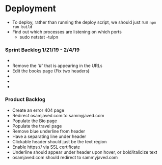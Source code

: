 # Deployment
 - To deploy, rather than running the deploy script, we should just run 
    `npm run build`
 - Find out which processes are listening on which ports
    * sudo netstat -tulpn
 
### Sprint Backlog 1/21/19 - 2/4/19
 - 
 - Remove the '#' that is appearing in the URLs
 - Edit the books page (Fix two headers)
 - 
 - 
 - 
 
### Product Backlog
 - Create an error 404 page
 - Redirect osamjaved.com to sammyjaved.com
 - Populate the Bio page
 - Populate the travel page
 - Remove blue underline from header
 - Have a separating line under header
 - Clickable header should just be the text region
 - Enable https:// via SSL certificate
 - Underline should appear under header upon hover, or bold/italicize text
 - osamjaved.com should redirect to sammyjaved.com